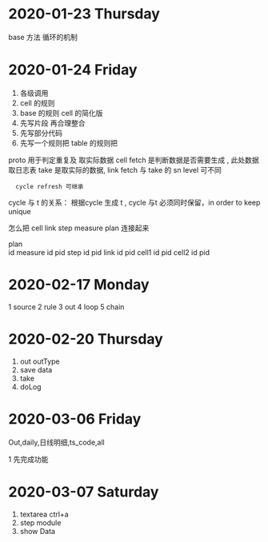 # 2020-01-23  Thursday 

   base 方法 
   循环的机制 

# 2020-01-24  Friday 

1. 各级调用 
2. cell 的规则 
3. base 的规则 cell 的简化版 
4. 先写片段 再合理整合
5. 先写部分代码 
6. 先写一个规则把 table 的规则把


proto 用于判定重复及 取实际数据 
   cell 
      fetch 是判断数据是否需要生成 ,
         此处数据 取日志表 
      take   是取实际的数据, 
   link 
      fetch  与 take 的  sn level 可不同 

      cycle refresh 可继承  


   cycle 与 t 的关系：
   根据cycle 生成 t , cycle 与t 必须同时保留，in order to keep unique


怎么把 cell  link  step measure plan 连接起来 



plan  
   id
   measure 
         id 
         pid 
         step 
            id 
            pid 
            link 
               id 
               pid 
               cell1 
                  id 
                  pid 
               cell2
                  id 
                  pid    


 


# 2020-02-17  Monday 
1 source 
2 rule 
3 out 
4 loop 
5 chain



# 2020-02-20  Thursday 

1. out outType
2. save data 
3. take 
4. doLog 


# 2020-03-06  Friday 

Out,daily,日线明细,ts_code,all


1 先完成功能


# 2020-03-07  Saturday 

1. textarea ctrl+a                          
2. step module
3. show Data 
